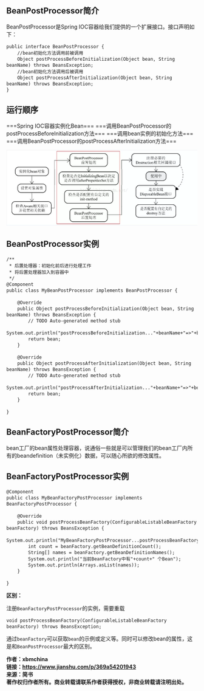 ## BeanPostProcessor简介
BeanPostProcessor是Spring IOC容器给我们提供的一个扩展接口。接口声明如下：
```
public interface BeanPostProcessor {
    //bean初始化方法调用前被调用
    Object postProcessBeforeInitialization(Object bean, String beanName) throws BeansException;
    //bean初始化方法调用后被调用
    Object postProcessAfterInitialization(Object bean, String beanName) throws BeansException;
}
```
## 运行顺序

===Spring IOC容器实例化Bean===
===调用BeanPostProcessor的postProcessBeforeInitialization方法===
===调用bean实例的初始化方法===
===调用BeanPostProcessor的postProcessAfterInitialization方法===

![image.png](./BeanPostProcessor.webp)
## BeanPostProcessor实例
```
/**
 * 后置处理器：初始化前后进行处理工作
 * 将后置处理器加入到容器中
 */
@Component
public class MyBeanPostProcessor implements BeanPostProcessor {

    @Override
    public Object postProcessBeforeInitialization(Object bean, String beanName) throws BeansException {
        // TODO Auto-generated method stub
        System.out.println("postProcessBeforeInitialization..."+beanName+"=>"+bean);
        return bean;
    }

    @Override
    public Object postProcessAfterInitialization(Object bean, String beanName) throws BeansException {
        // TODO Auto-generated method stub
        System.out.println("postProcessAfterInitialization..."+beanName+"=>"+bean);
        return bean;
    }

}
```
## BeanFactoryPostProcessor简介
bean工厂的bean属性处理容器，说通俗一些就是可以管理我们的bean工厂内所有的beandefinition（未实例化）数据，可以随心所欲的修改属性。

## BeanFactoryPostProcessor实例
```
@Component
public class MyBeanFactoryPostProcessor implements BeanFactoryPostProcessor {

    @Override
    public void postProcessBeanFactory(ConfigurableListableBeanFactory beanFactory) throws BeansException {
        System.out.println("MyBeanFactoryPostProcessor...postProcessBeanFactory...");
        int count = beanFactory.getBeanDefinitionCount();
        String[] names = beanFactory.getBeanDefinitionNames();
        System.out.println("当前BeanFactory中有"+count+" 个Bean");
        System.out.println(Arrays.asList(names));
    }

}
```
**区别：**

注册`BeanFactoryPostProcessor`的实例，需要重载
```
void postProcessBeanFactory(ConfigurableListableBeanFactory beanFactory) throws BeansException;
```
通过`beanFactory`可以获取`bean`的示例或定义等。同时可以修改bean的属性，这是和`BeanPostProcessor`最大的区别。



**作者：xbmchina  
链接：https://www.jianshu.com/p/369a54201943  
来源：简书  
著作权归作者所有。商业转载请联系作者获得授权，非商业转载请注明出处。**